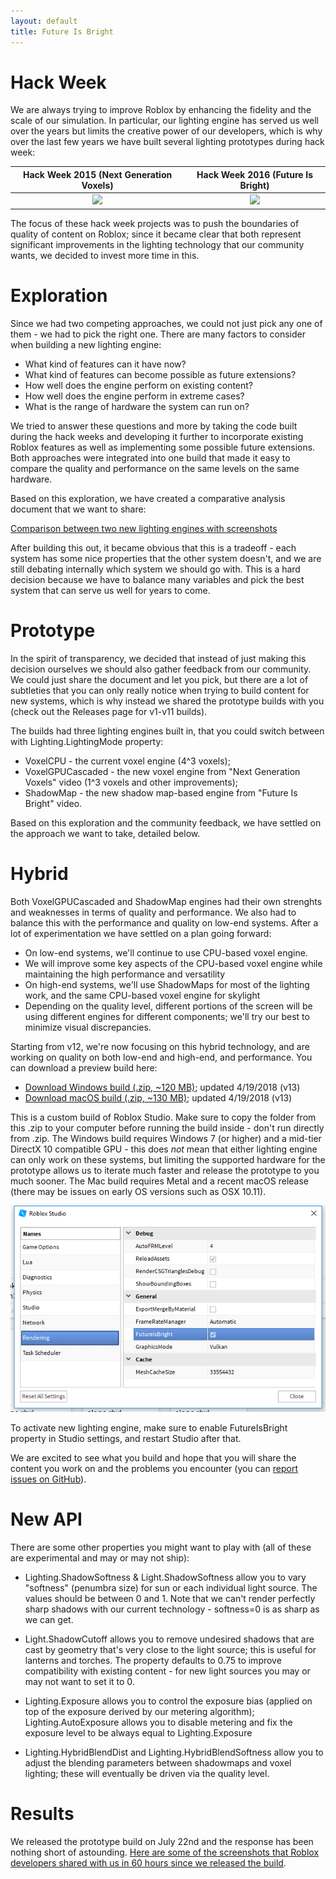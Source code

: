 ```yaml
---
layout: default
title: Future Is Bright
---
```


# Hack Week

We are always trying to improve Roblox by enhancing the fidelity and the scale of our simulation. In particular, our lighting engine has served us well over the years but limits the creative power of our developers, which is why over the last few years we have built several lighting prototypes during hack week:

| Hack Week 2015 (Next Generation Voxels) | Hack Week 2016 (Future Is Bright) |
|:-:|:-:|
| [![](https://img.youtube.com/vi/z5TmqDtpwSM/0.jpg)](https://www.youtube.com/watch?v=z5TmqDtpwSM) | [![](https://img.youtube.com/vi/lrvOGqC9ZjQ/0.jpg)](https://www.youtube.com/watch?v=lrvOGqC9ZjQ) |

The focus of these hack week projects was to push the boundaries of quality of content on Roblox; since it became clear that both represent significant improvements in the lighting technology that our community wants, we decided to invest more time in this.

# Exploration

Since we had two competing approaches, we could not just pick any one of them - we had to pick the right one. There are many factors to consider when building a new lighting engine:

* What kind of features can it have now?
* What kind of features can become possible as future extensions?
* How well does the engine perform on existing content?
* How well does the engine perform in extreme cases?
* What is the range of hardware the system can run on?

We tried to answer these questions and more by taking the code built during the hack weeks and developing it further to incorporate existing Roblox features as well as implementing some possible future extensions. Both approaches were integrated into one build that made it easy to compare the quality and performance on the same levels on the same hardware.

Based on this exploration, we have created a comparative analysis document that we want to share:

[Comparison between two new lighting engines with screenshots](compare)

After building this out, it became obvious that this is a tradeoff - each system has some nice properties that the other system doesn't, and we are still debating internally which system we should go with. This is a hard decision because we have to balance many variables and pick the best system that can serve us well for years to come.

# Prototype

In the spirit of transparency, we decided that instead of just making this decision ourselves we should also gather feedback from our community. We could just share the document and let you pick, but there are a lot of subtleties that you can only really notice when trying to build content for new systems, which is why instead we shared the prototype builds with you (check out the Releases page for v1-v11 builds).

The builds had three lighting engines built in, that you could switch between with Lighting.LightingMode property:

* VoxelCPU - the current voxel engine (4^3 voxels);
* VoxelGPUCascaded - the new voxel engine from "Next Generation Voxels" video (1^3 voxels and other improvements);
* ShadowMap -  the new shadow map-based engine from "Future Is Bright" video.

Based on this exploration and the community feedback, we have settled on the approach we want to take, detailed below.

# Hybrid

Both VoxelGPUCascaded and ShadowMap engines had their own strenghts and weaknesses in terms of quality and performance. We also had to balance this with the performance and quality on low-end systems. After a lot of experimentation we have settled on a plan going forward:

- On low-end systems, we'll continue to use CPU-based voxel engine.
- We will improve some key aspects of the CPU-based voxel engine while maintaining the high performance and versatility
- On high-end systems, we'll use ShadowMaps for most of the lighting work, and the same CPU-based voxel engine for skylight
- Depending on the quality level, different portions of the screen will be using different engines for different components; we'll try our best to minimize visual discrepancies.

Starting from v12, we're now focusing on this hybrid technology, and are working on quality on both low-end and high-end, and performance. You can download a preview build here:

- [Download Windows build (.zip, ~120 MB)](https://github.com/Roblox/future-is-bright/releases/download/v13/future-is-bright-v13.zip); updated 4/19/2018 (v13)
- [Download macOS build (.zip, ~130 MB)](https://github.com/Roblox/future-is-bright/releases/download/v13/future-is-bright-v13-mac.zip); updated 4/19/2018 (v13)

This is a custom build of Roblox Studio. Make sure to copy the folder from this .zip to your computer before running the build inside - don't run directly from .zip. The Windows build requires Windows 7 (or higher) and a mid-tier DirectX 10 compatible GPU - this does *not* mean that either lighting engine can only work on these systems, but limiting the supported hardware for the prototype allows us to iterate much faster and release the prototype to you much sooner. The Mac build requires Metal and a recent macOS release (there may be issues on early OS versions such as OSX 10.11).

<img src="images/mode_switch.png">

To activate new lighting engine, make sure to enable FutureIsBright property in Studio settings, and restart Studio after that.

We are excited to see what you build and hope that you will share the content you work on and the problems you encounter (you can [report issues on GitHub](https://github.com/Roblox/future-is-bright/issues)).

# New API

There are some other properties you might want to play with (all of these are experimental and may or may not ship):

- Lighting.ShadowSoftness & Light.ShadowSoftness allow you to vary "softness" (penumbra size) for sun or each individual light source. The values should be between 0 and 1. Note that we can't render perfectly sharp shadows with our current technology - softness=0 is as sharp as we can get.

- Light.ShadowCutoff allows you to remove undesired shadows that are cast by geometry that's very close to the light source; this is useful for lanterns and torches. The property defaults to 0.75 to improve compatibility with existing content - for new light sources you may or may not want to set it to 0.

- Lighting.Exposure allows you to control the exposure bias (applied on top of the exposure derived by our metering algorithm); Lighting.AutoExposure allows you to disable metering and fix the exposure level to be always equal to Lighting.Exposure

- Lighting.HybridBlendDist and Lighting.HybridBlendSoftness allow you to adjust the blending parameters between shadowmaps and voxel lighting; these will eventually be driven via the quality level.

# Results

We released the prototype build on July 22nd and the response has been nothing short of astounding. [Here are some of the screenshots that Roblox developers shared with us in 60 hours since we released the build](results).
